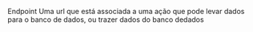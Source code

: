 Endpoint
Uma url que está associada a uma ação que pode levar dados para o banco de dados, ou trazer dados do banco dedados
